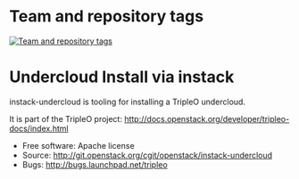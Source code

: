 Team and repository tags
========================

[![Team and repository tags](http://governance.openstack.org/badges/instack-undercloud.svg)](http://governance.openstack.org/reference/tags/index.html)

<!-- Change things from this point on -->

Undercloud Install via instack
==============================

instack-undercloud is tooling for installing a TripleO undercloud.

It is part of the TripleO project:
http://docs.openstack.org/developer/tripleo-docs/index.html

* Free software: Apache license
* Source: http://git.openstack.org/cgit/openstack/instack-undercloud
* Bugs: http://bugs.launchpad.net/tripleo
